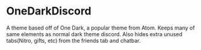 # OneDarkDiscord
 A theme based off of One Dark, a popular theme from Atom. Keeps many of same elements as normal dark theme discord. Also hides extra unused tabs(Nitro, gifts, etc) from the friends tab and chatbar.
